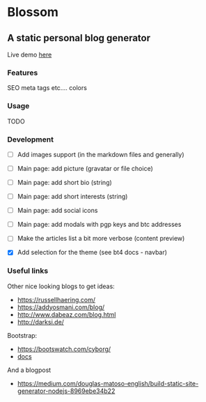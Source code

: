 # Blossom

## A static personal blog generator

Live demo [here](https://nickgavalas.com)

### Features

SEO meta tags etc....
colors

### Usage

TODO

### Development

- [ ] Add images support (in the markdown files and generally)

- [ ] Main page: add picture (gravatar or file choice)
- [ ] Main page: add short bio (string)
- [ ] Main page: add short interests (string)
- [ ] Main page: add social icons
- [ ] Main page: add modals with pgp keys and btc addresses

- [ ] Make the articles list a bit more verbose (content preview)

- [x] Add selection for the theme (see bt4 docs - navbar)

### Useful links

Other nice looking blogs to get ideas:
- https://russellhaering.com/
- https://addyosmani.com/blog/
- http://www.dabeaz.com/blog.html
- http://darksi.de/

Bootstrap:
- https://bootswatch.com/cyborg/
- [docs](https://getbootstrap.com/docs/4.0/examples/)

And a blogpost
- https://medium.com/douglas-matoso-english/build-static-site-generator-nodejs-8969ebe34b22
